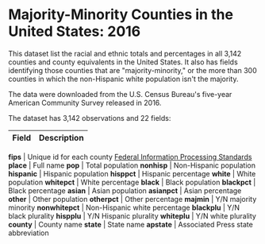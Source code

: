 # Majority-Minority Counties in the United States: 2016

This dataset list the racial and ethnic totals and percentages in all 3,142 counties and county equivalents in the United States. It also has fields identifying those counties that are "majority-minority," or the more than 300 counties in which the non-Hispanic white population isn't the majority. 

The data were downloaded from the U.S. Census Bureau's five-year American Community Survey released in 2016.  

The dataset has 3,142 observations and 22 fields:

Field | Description
------------ | ------------- 

**fips** | Unique id for each county [Federal Information Processing Standards](https://en.wikipedia.org/wiki/Federal_Information_Processing_Standards)
**place** | Full name
**pop** | Total population
**nonhisp** | Non-Hispanic population
**hispanic** | Hispanic population
**hisppct** | Hispanic percentage
**white** | White population
**whitepct** | White percentage
**black** | Black population
**blackpct** | Black percentage
**asian** | Asian population
**asianpct** | Asian percentage
**other** | Other population
**otherpct** | Other percentage
**majmin** | Y/N majority minority
**nonwhitepct** | Non-Hispanic white percentage
**blackplu** | Y/N black plurality
**hispplu** | Y/N Hispanic plurality
**whiteplu** | Y/N white plurality
**county** | County name 
**state** | State name
**apstate** | Associated Press state abbreviation